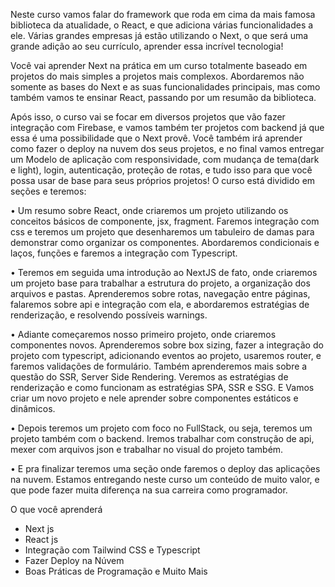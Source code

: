 Neste curso vamos falar do framework que roda em cima da mais famosa biblioteca da atualidade, o React, e que adiciona várias funcionalidades a ele. Várias grandes empresas já estão utilizando o Next, o que será uma grande adição ao seu currículo, aprender essa incrível tecnologia!

Você vai aprender Next na prática em um curso totalmente baseado em projetos do mais simples a projetos mais complexos. Abordaremos não somente as bases do Next e as suas funcionalidades principais, mas como também vamos te ensinar React, passando por um resumão da biblioteca.

Após isso, o curso vai se focar em diversos projetos que vão fazer integração com Firebase, e vamos também ter projetos com backend já que essa é uma possibilidade que o Next provê. Você também irá aprender como fazer o deploy na nuvem dos seus projetos, e no final vamos entregar um Modelo de aplicação com responsividade, com mudança de tema(dark e light), login, autenticação, proteção de rotas, e tudo isso para que você possa usar de base para seus próprios projetos! O curso está dividido em seções e teremos:

• Um resumo sobre React, onde criaremos um projeto utilizando os conceitos básicos de componente, jsx, fragment. Faremos integração com css e teremos um projeto que desenharemos um tabuleiro de damas para demonstrar como organizar os componentes. Abordaremos condicionais e laços, funções e faremos a integração com Typescript.

• Teremos em seguida uma introdução ao NextJS de fato, onde criaremos um projeto base para trabalhar a estrutura do projeto, a organização dos arquivos e pastas. Aprenderemos sobre rotas, navegação entre páginas, falaremos sobre api e integração com ela, e abordaremos estratégias de renderização, e resolvendo possíveis warnings.

• Adiante começaremos nosso primeiro projeto, onde criaremos componentes novos. Aprenderemos sobre box sizing, fazer a integração do projeto com typescript, adicionando eventos ao projeto, usaremos router, e faremos validações de formulário. Também aprenderemos mais sobre a questão do SSR, Server Side Rendering. Veremos as estratégias de renderização e como funcionam as estratégias SPA, SSR e SSG. E Vamos criar um novo projeto e nele aprender sobre componentes estáticos e dinâmicos.

• Depois teremos um projeto com foco no FullStack, ou seja, teremos um projeto também com o backend. Iremos trabalhar com construção de api, mexer com arquivos json e trabalhar no visual do projeto também.

• E pra finalizar teremos uma seção onde faremos o deploy das aplicações na nuvem. Estamos entregando neste curso um conteúdo de muito valor, e que pode fazer muita diferença na sua carreira como programador. 

O que você aprenderá

 - Next js
 - React js
 - Integração com Tailwind CSS e Typescript
 - Fazer Deploy na Núvem
 - Boas Práticas de Programação e Muito Mais
